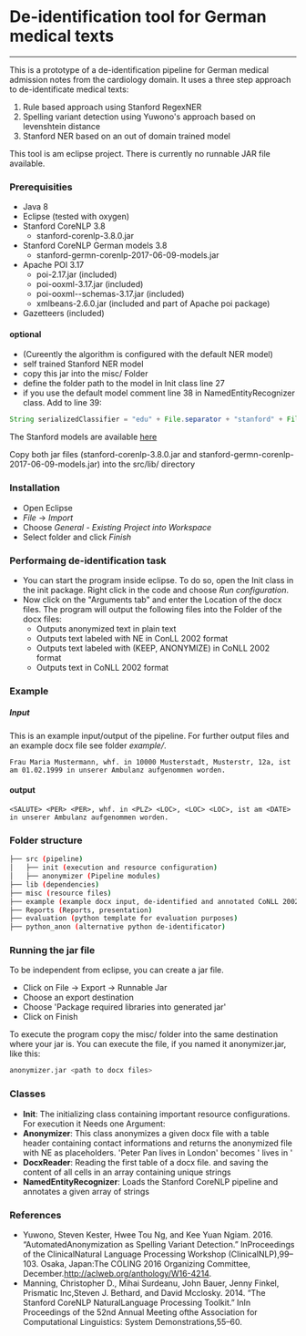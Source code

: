 # De-identification tool for German medical texts
---

This is a prototype of a de-identification pipeline for German medical admission notes from the cardiology domain. It uses a three step approach to de-identificate medical texts:
1. Rule based approach using Stanford RegexNER
2. Spelling variant detection using Yuwono's approach based on levenshtein distance
3. Stanford NER based on an out of domain trained model

This tool is am eclipse project. There is currently no runnable JAR file available.

### Prerequisities
- Java 8
- Eclipse (tested with oxygen)
- Stanford CoreNLP 3.8
    - stanford-corenlp-3.8.0.jar
- Stanford CoreNLP German models 3.8
    - stanford-germn-corenlp-2017-06-09-models.jar
- Apache POI 3.17
    - poi-2.17.jar (included)
    - poi-ooxml-3.17.jar (included)
    - poi-ooxml--schemas-3.17.jar (included)
    - xmlbeans-2.6.0.jar (included and part of Apache poi package)
- Gazetteers (included)

#### optional
- (Cureently the algorithm is configured with the default NER model)
- self trained Stanford NER model
- copy this jar into the misc/ Folder
- define the folder path to the model in Init class line 27
- if you use the default model comment line 38 in NamedEntityRecognizer class. Add to line 39:

```java		
String serializedClassifier = "edu" + File.separator + "stanford" + File.separator + "nlp" + File.separator + "models" + File.separator + "ner" + File.separator + "german.conll.hgc_175m_600.crf.ser.gz";
```


The Stanford models are available [here](https://stanfordnlp.github.io/CoreNLP/download.html)

Copy both jar files (stanford-corenlp-3.8.0.jar and stanford-germn-corenlp-2017-06-09-models.jar) into the src/lib/ directory

### Installation

- Open Eclipse
- *File* -> *Import*
- Choose *General - Existing Project into Workspace*
- Select folder and click  *Finish*

### Performaing de-identification task

- You can start the program inside eclipse. To do so, open the Init class in the init package. Right click in the code and choose *Run configuration*. 
- Now click on the "Arguments tab" and enter the Location of the docx files. The program will output the following files into the Folder of the docx files:
    - Outputs anonymized text in plain text
    - Outputs text labeled with NE in ConLL 2002 format
    - Outputs text labeled with (KEEP, ANONYMIZE) in CoNLL 2002 format 
    - Outputs text in CoNLL 2002 format

### Example 

##### Input 

This is an example input/output of the pipeline. For further output files and an example docx file see folder *example/*.

```
Frau Maria Mustermann, whf. in 10000 Musterstadt, Musterstr, 12a, ist am 01.02.1999 in unserer Ambulanz aufgenommen worden.
```

#### output

```
<SALUTE> <PER> <PER>, whf. in <PLZ> <LOC>, <LOC> <LOC>, ist am <DATE> in unserer Ambulanz aufgenommen worden.
```

### Folder structure

```bash
├── src (pipeline)
│   ├── init (execution and resource configuration)
│   ├── anonymizer (Pipeline modules)
├── lib (dependencies)
├── misc (resource files)
├── example (example docx input, de-identified and annotated CoNLL 2002 output files)
├── Reports (Reports, presentation)
├── evaluation (python template for evaluation purposes)
├── python_anon (alternative python de-identificator)
```

### Running the jar file

To be independent from eclipse, you can create a jar file.
- Click on File -> Export -> Runnable Jar
- Choose an export destination
- Choose 'Package required libraries into generated jar'
- Click on Finish

To execute the program copy the misc/ folder into the same destination where your jar is. You can execute the file, if you named it anonymizer.jar, like this:

```bash
anonymizer.jar <path to docx files>
```

### Classes

- **Init**: The initializing class containing important resource configurations. For execution it Needs one Argument: <path to docx files>
- **Anonymizer**: This class anonymizes a given docx file with a table header containing contact informations and returns the anonymized file with NE as placeholders. 'Peter Pan lives in London' becomes '<PER> <PER> lives in <LOC>'
- **DocxReader**: Reading the first table of a docx file. and saving the content of all cells in an array containing unique strings
- **NamedEntityRecognizer**: Loads the Stanford CoreNLP pipeline and annotates a given array of strings    

### References
- Yuwono, Steven Kester, Hwee Tou Ng, and Kee Yuan Ngiam. 2016. “AutomatedAnonymization as Spelling Variant Detection.” InProceedings of the ClinicalNatural Language Processing Workshop (ClinicalNLP),99–103. Osaka, Japan:The COLING 2016 Organizing Committee, December.http://aclweb.org/anthology/W16-4214.
- Manning, Christopher D., Mihai Surdeanu, John Bauer, Jenny Finkel, Prismatic Inc,Steven J. Bethard, and David Mcclosky. 2014. “The Stanford CoreNLP NaturalLanguage Processing Toolkit.” InIn Proceedings of the 52nd Annual Meeting ofthe Association for Computational Linguistics: System Demonstrations,55–60.
